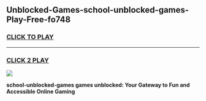 
## Unblocked-Games-school-unblocked-games-Play-Free-fo748
<h3>
<a href="https://premium76.site?title=school-unblocked-games&ref=21A">CLICK TO PLAY</a></h3>
<hr>

<h3>
<a href="https://premium76.site?title=school-unblocked-games&ref=21A">CLICK 2 PLAY</a>
  
</h3>

<a href="https://premium76.site?title=school-unblocked-games&ref=21A"><img src="https://clearcache.store/games.png"></a>


**school-unblocked-games games unblocked: Your Gateway to Fun and Accessible Online Gaming**

